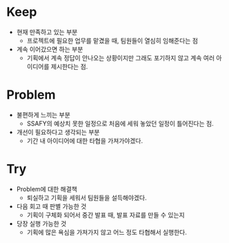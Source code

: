 # Keep
- 현재 만족하고 있는 부분
  - 프로젝트에 필요한 업무를 맡겼을 때, 팀원들이 열심히 임해준다는 점
- 계속 이어갔으면 하는 부분
  - 기획에서 계속 정답이 안나오는 상황이지만 그래도 포기하지 않고 계속 여러 아이디어를 제시한다는 점.
# Problem
- 불편하게 느끼는 부분
  - SSAFY의 예상치 못한 일정으로 처음에 세워 놓았던 일정이 틀어진다는 점.
- 개선이 필요하다고 생각되는 부분
  - 기간 내 아이디어에 대한 타협을 가져가야겠다.
# Try
- Problem에 대한 해결책
  - 퇴실하고 기획을 세워서 팀원들을 설득해야겠다.
- 다음 회고 때 판별 가능한 것
  - 기획이 구체화 되어서 중간 발표 때, 발표 자료를 만들 수 있는지
- 당장 실행 가능한 것
  - 기획에 많은 욕심을 가져가지 않고 어느 정도 타협해서 실행한다.